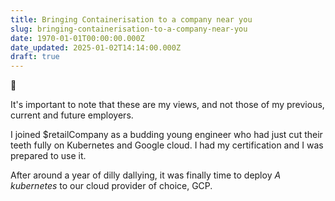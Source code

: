 ```yaml
---
title: Bringing Containerisation to a company near you
slug: bringing-containerisation-to-a-company-near-you
date: 1970-01-01T00:00:00.000Z
date_updated: 2025-01-02T14:14:00.000Z
draft: true
---
```


🚨

It's important to note that these are my views, and not those of my previous, current and future employers.

I joined $retailCompany as a budding young engineer who had just cut their teeth fully on Kubernetes and Google cloud. I had my certification and I was prepared to use it.

After around a year of dilly dallying, it was finally time to deploy *A kubernetes* to our cloud provider of choice, GCP.
